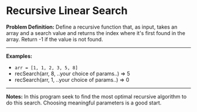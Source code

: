 # Recursive Linear Search
**Problem Definition:** 
Define a recursive function that, as input, takes an array and a search value and returns the index where it's first found in the array. Return -1 if the value is not found.

---
**Examples:**
* `arr = [1, 1, 2, 3, 5, 8]`
* recSearch(arr, 8, ..your choice of params..) => 5
* recSearch(arr, 1, ..your choice of params..) => 0

---
**Notes:**
In this program seek to find the most optimal recursive algorithm to do this search. Choosing meaningful parameters is a good start. 
